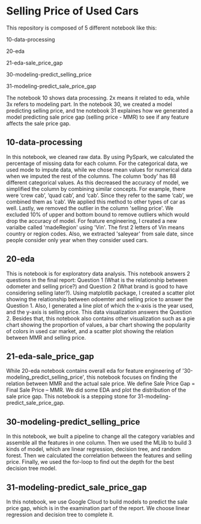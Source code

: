# Selling Price of Used Cars

This repository is composed of 5 different notebook like this:

10-data-processing

20-eda

21-eda-sale_price_gap

30-modeling-predict_selling_price

31-modeling-predict_sale_price_gap


The notebook 10 shows data processing. 2x means it related to eda, while 3x refers to modeling part. In the notebook 30, we created a model predicting selling price, and tne notebook 31 explaines how we generated a model predicting sale price gap (selling price - MMR) to see if any feature affects the sale price gap.

## 10-data-processing
In this notebook, we cleaned raw data. By using PySpark, we calculated the percentage of missing data for each column. For the categorical data, we used mode to impute data, while we chose mean values for numerical data when we imputed the rest of the columns. The column ‘body’ has 88 different categorical values. As this decreased the accuracy of model, we simplified the column by combining similar concepts. For example, there were ‘crew cab’, ‘quad cab’, and ‘cab’. Since they refer to the same ‘cab’, we combined them as ‘cab’. We applied this method to other types of car as well. Lastly, we removed the outlier in the column 'selling price'. We excluded 10% of upper and bottom bound to remove outliers which would drop the accuracy of model. For feature engineering, I created a new varialbe called 'madeRegion' using 'Vin'. The first 2 letters of Vin means country or region codes. Also, we extracted 'saleyear' from sale date, since people consider only year when they consider used cars.

## 20-eda
This is notebook is for exploratory data analysis. This notebook answers 2 questions in the final report: Question 1 (What is the relationship between odometer and selling price?) and Question 2 (What brand is good to have considering selling later?). Using matplotlib package, I created a scatter plot showing the relationship between odoemter and selling price to answer the Question 1. Also, I generated a line plot of which the x-axis is the year used, and the y-axis is selling price. This data visualization answers the Question 2. Besides that, this notebook also contains other visualization such as a pie chart showing the proportion of values, a bar chart showing the popularity of colors in used car market, and a scatter plot showing the relation between MMR and selling price.

## 21-eda-sale_price_gap
While 20-eda notebook contains overall eda for feature engineering of '30-modeling_predict_selling_price', this notebook focuses on finding the relation between MMR and the actual sale price. We define Sale Price Gap = Final Sale Price – MMR. We did some EDA and plot the distribution of the sale price gap. This notebook is a stepping stone for 31-modeling-predict_sale_price_gap. 

## 30-modeling-predict_selling_price
In this notebook, we built a pipeline to change all the category variables and assemble all the features in one column. Then we used the MLlib to build 3 kinds of model, which are linear regression, decision tree, and random forest. Then we calculated the correlation between the features and selling price. Finally, we used the for-loop to find out the depth for the best decision tree model.

## 31-modeling-predict_sale_price_gap
In this notebook, we use Google Cloud to build models to predict the sale price gap, which is in the examination part of the report. We choose linear regression and decision tree to complete it.
